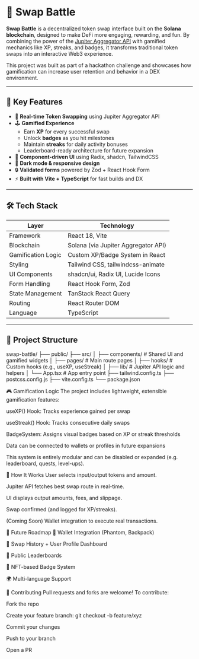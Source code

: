 # 🥊 Swap Battle

**Swap Battle** is a decentralized token swap interface built on the **Solana blockchain**, designed to make DeFi more engaging, rewarding, and fun. By combining the power of the [Jupiter Aggregator API](https://docs.jup.ag/) with gamified mechanics like XP, streaks, and badges, it transforms traditional token swaps into an interactive Web3 experience.

This project was built as part of a hackathon challenge and showcases how gamification can increase user retention and behavior in a DEX environment.

---

## 🌟 Key Features

- 🔁 **Real-time Token Swapping** using Jupiter Aggregator API
- 🕹️ **Gamified Experience**
  - Earn **XP** for every successful swap
  - Unlock **badges** as you hit milestones
  - Maintain **streaks** for daily activity bonuses
  - Leaderboard-ready architecture for future expansion
- 🧩 **Component-driven UI** using Radix, shadcn, TailwindCSS
- 🎨 **Dark mode & responsive design**
- 🔒 **Validated forms** powered by Zod + React Hook Form
- ⚡ **Built with Vite + TypeScript** for fast builds and DX

---

## 🛠️ Tech Stack

| Layer             | Technology                             |
|------------------|-----------------------------------------|
| Framework         | React 18, Vite                         |
| Blockchain        | Solana (via Jupiter Aggregator API)    |
| Gamification Logic| Custom XP/Badge System in React        |
| Styling           | Tailwind CSS, tailwindcss-animate      |
| UI Components     | shadcn/ui, Radix UI, Lucide Icons      |
| Form Handling     | React Hook Form, Zod                   |
| State Management  | TanStack React Query                   |
| Routing           | React Router DOM                       |
| Language          | TypeScript                             |

---

## 📁 Project Structure
swap-battle/
├── public/
├── src/
│ ├── components/ # Shared UI and gamified widgets
│ ├── pages/ # Main route pages
│ ├── hooks/ # Custom hooks (e.g., useXP, useStreak)
│ ├── lib/ # Jupiter API logic and helpers
│ └── App.tsx # App entry point
├── tailwind.config.ts
├── postcss.config.js
├── vite.config.ts
└── package.json

🎮 Gamification Logic
The project includes lightweight, extensible gamification features:

useXP() Hook: Tracks experience gained per swap

useStreak() Hook: Tracks consecutive daily swaps

BadgeSystem: Assigns visual badges based on XP or streak thresholds

Data can be connected to wallets or profiles in future expansions

This system is entirely modular and can be disabled or expanded (e.g. leaderboard, quests, level-ups).

🧠 How It Works
User selects input/output tokens and amount.

Jupiter API fetches best swap route in real-time.

UI displays output amounts, fees, and slippage.

Swap confirmed (and logged for XP/streaks).

(Coming Soon) Wallet integration to execute real transactions.

🚀 Future Roadmap
🔗 Wallet Integration (Phantom, Backpack)

🧾 Swap History + User Profile Dashboard

🥇 Public Leaderboards

🧩 NFT-based Badge System

🌍 Multi-language Support

🤝 Contributing
Pull requests and forks are welcome! To contribute:

Fork the repo

Create your feature branch: git checkout -b feature/xyz

Commit your changes

Push to your branch

Open a PR


